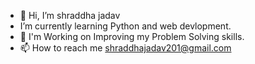 - 👋 Hi, I’m shraddha jadav
-    I’m currently learning Python and web devlopment.
- 🌱 I'm Working on Improving my Problem Solving skills.
- 📫 How to reach me shraddhajadav201@gmail.com

